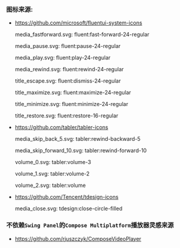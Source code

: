 ### 图标来源:
- https://github.com/microsoft/fluentui-system-icons

    media_fastforward.svg: fluent:fast-forward-24-regular
  
    media_pause.svg: fluent:pause-24-regular
  
    media_play.svg: fluent:play-24-regular
  
    media_rewind.svg: fluent:rewind-24-regular
  
    title_escape.svg: fluent:dismiss-24-regular
  
    title_maximize.svg: fluent:maximize-24-regular
  
    title_minimize.svg: fluent:minimize-24-regular
  
    title_restore.svg: fluent:restore-16-regular

- https://github.com/tabler/tabler-icons
  
    media_skip_back_5.svg: tabler:rewind-backward-5
  
    media_skip_forward_10.svg: tabler:rewind-forward-10
  
    volume_0.svg: tabler:volume-3
  
    volume_1.svg: tabler:volume-2
  
    volume_2.svg: tabler:volume

- https://github.com/Tencent/tdesign-icons

    media_close.svg: tdesign:close-circle-filled



### 不依赖`Swing Panel`的`Compose Multiplatform`播放器灵感来源
- https://github.com/rjuszczyk/ComposeVideoPlayer
